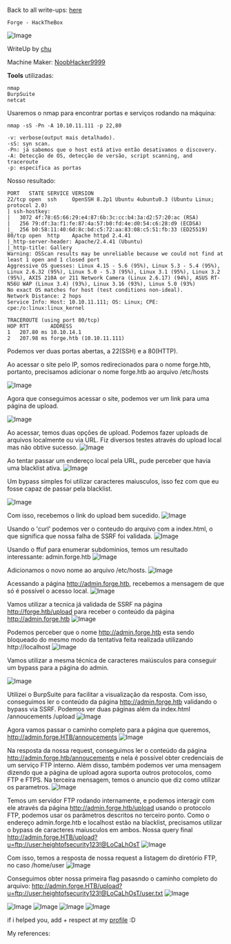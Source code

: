 <html>
 <body>
  <script src="https://www.hackthebox.eu/badge/148108"></script>
 </body>
 </html>


Back to all write-ups: [here](https://repo4chu.github.io/hackthebox/)

~~~~~~~~~~~~~~~~~~~~~~~~~~~~~~~~~
Forge - HackTheBox
~~~~~~~~~~~~~~~~~~~~~~~~~~~~~~~~~
![Image](https://i.imgur.com/uxucbR3.png)

WriteUp by [chu](https://app.hackthebox.eu/profile/148108/)

Machine Maker: [NoobHacker9999](https://www.hackthebox.eu/home/users/profile/393721)

**Tools** utilizadas:
~~~~~~~~~~~~~~~~~~~~~~~~~~~~~~~~~
nmap
BurpSuite
netcat
~~~~~~~~~~~~~~~~~~~~~~~~~~~~~~~~~

Usaremos o nmap para encontrar portas e serviços rodando na máquina:

~~~~~~~~~~~~~~~~~~~~~~~~~~~~~~~~~
nmap -sS -Pn -A 10.10.11.111 -p 22,80

-v: verbose(output mais detalhado).
-sS: syn scan.
-Pn: já sabemos que o host está ativo então desativamos o discovery.
-A: Detecção de OS, detecção de versão, script scanning, and traceroute
-p: especifica as portas
~~~~~~~~~~~~~~~~~~~~~~~~~~~~~~~~~

Nosso resultado:
~~~~~~~~~~~~~~~~~~~~~~~~~~~~~~~~~
PORT   STATE SERVICE VERSION
22/tcp open  ssh     OpenSSH 8.2p1 Ubuntu 4ubuntu0.3 (Ubuntu Linux; protocol 2.0)
| ssh-hostkey: 
|   3072 4f:78:65:66:29:e4:87:6b:3c:cc:b4:3a:d2:57:20:ac (RSA)
|   256 79:df:3a:f1:fe:87:4a:57:b0:fd:4e:d0:54:c6:28:d9 (ECDSA)
|_  256 b0:58:11:40:6d:8c:bd:c5:72:aa:83:08:c5:51:fb:33 (ED25519)
80/tcp open  http    Apache httpd 2.4.41
|_http-server-header: Apache/2.4.41 (Ubuntu)
|_http-title: Gallery
Warning: OSScan results may be unreliable because we could not find at least 1 open and 1 closed port
Aggressive OS guesses: Linux 4.15 - 5.6 (95%), Linux 5.3 - 5.4 (95%), Linux 2.6.32 (95%), Linux 5.0 - 5.3 (95%), Linux 3.1 (95%), Linux 3.2 (95%), AXIS 210A or 211 Network Camera (Linux 2.6.17) (94%), ASUS RT-N56U WAP (Linux 3.4) (93%), Linux 3.16 (93%), Linux 5.0 (93%)
No exact OS matches for host (test conditions non-ideal).
Network Distance: 2 hops
Service Info: Host: 10.10.11.111; OS: Linux; CPE: cpe:/o:linux:linux_kernel

TRACEROUTE (using port 80/tcp)
HOP RTT       ADDRESS
1   207.80 ms 10.10.14.1
2   207.98 ms forge.htb (10.10.11.111)
~~~~~~~~~~~~~~~~~~~~~~~~~~~~~~~~~

Podemos ver duas portas abertas, a 22(SSH) e a 80(HTTP).

Ao acessar o site pelo IP, somos redirecionados para o nome forge.htb, portanto, precisamos adicionar o nome forge.htb ao arquivo /etc/hosts

![Image](https://i.imgur.com/dPg1ZuS.png)


Agora que conseguimos acessar o site, podemos ver um link para uma página de upload.

![Image](https://i.imgur.com/AhOgfBm.png)

Ao acessar, temos duas opções de upload. Podemos fazer uploads de arquivos localmente ou via URL. Fiz diversos testes através do upload local mas não obtive sucesso.
![Image](https://i.imgur.com/TNrrX9G.png)

Ao tentar passar um endereço local pela URL, pude perceber que havia uma blacklist ativa.
![Image](https://i.imgur.com/Kf2xuEE.png)

Um bypass simples foi utilizar caracteres maiusculos, isso fez com que eu fosse capaz de passar pela blacklist.

![Image](https://i.imgur.com/8vHOo8n.png)

Com isso, recebemos o link do upload bem sucedido.
![Image](https://i.imgur.com/e17q2ik.png)

Usando o 'curl' podemos ver o conteudo do arquivo com a index.html, o que significa que nossa falha de SSRF foi validada.
![Image](https://i.imgur.com/cN0y3sm.png)

Usando o ffuf para enumerar subdominios, temos um resultado interessante: admin.forge.htb
![Image](https://i.imgur.com/o0XkqUU.png)

Adicionamos o novo nome ao arquivo /etc/hosts.
![Image](https://i.imgur.com/scTg9ay.png)

Acessando a página http://admin.forge.htb, recebemos a mensagem de que só é possível o acesso local.
![Image](https://i.imgur.com/az7HTPY.png)

Vamos utilizar a tecnica já validada de SSRF na página http://forge.htb/upload para receber o conteúdo da página http://admin.forge.htb 
![Image](https://i.imgur.com/Br3eofl.png)

Podemos perceber que o nome http://admin.forge.htb esta sendo bloqueado do mesmo modo da tentativa feita realizada utilizando http://localhost
![Image](https://i.imgur.com/U63kc2q.png)

Vamos utilizar a mesma técnica de caracteres maiúsculos para conseguir um bypass para a página do admin.

![Image](https://i.imgur.com/v8AVy1Z.png)

Utilizei o BurpSuite para facilitar a visualização da resposta.
Com isso, conseguimos ler o conteúdo da página http://admin.forge.htb validando o bypass via SSRF.
Podemos ver duas páginas além da index.html 
/annoucements
/upload
![Image](https://i.imgur.com/DbgET3k.png)

Agora vamos passar o caminho completo para a página que queremos, http://admin.forge.HTB/annoucements
![Image](https://i.imgur.com/AVukEsk.png)

Na resposta da nossa request, conseguimos ler o conteúdo da página http://admin.forge.htb/annoucements e nela é possível obter credenciais de um serviço FTP interno.
Além disso, também podemos ver uma mensagem dizendo que a página de upload agora suporta outros protocolos, como FTP e FTPS.
Na terceira mensagem, temos o anuncio que diz como utilizar os parametros.
![Image](https://i.imgur.com/7QHd3GX.png)


Temos um servidor FTP rodando internamente, e podemos interagir com ele através da página http://admin.forge.htb/upload usando o protocolo FTP, podemos usar os parâmetros descritos no terceiro ponto.
Como o endereço admin.forge.htb e localhost estão na blacklist, precisamos utilizar o bypass de caracteres maiusculos em ambos.
Nossa query final http://admin.forge.HTB/upload?u=ftp://user:heightofsecurity123!@LoCaLhOsT
![Image](https://i.imgur.com/xGQ5AEt.png)


Com isso, temos a resposta de nossa request a listagem do diretório FTP, no caso /home/user
![Image](https://i.imgur.com/ZhcDSev.png)



Conseguimos obter nossa primeira flag pasasndo o caminho completo do arquivo: http://admin.forge.HTB/upload?u=ftp://user:heightofsecurity123!@LoCaLhOsT/user.txt
![Image](https://i.imgur.com/kWC9bX4.png)


![Image](https://i.imgur.com/9zcoRi0.png)
![Image](https://i.imgur.com/wEXxVoP.png)
![Image](https://i.imgur.com/fZ7sbPU.png)
![Image](https://i.imgur.com/emiskYu.png)



if i helped you, add + respect at my [profile](https://app.hackthebox.eu/profile/148108) :D
<html>
 <body>
  <script src="https://www.hackthebox.eu/badge/148108"></script>
 </body>
 </html>


My references:
~~~~~~~~~~~~~~~~~~~~~~~~~~~~~~~~~

~~~~~~~~~~~~~~~~~~~~~~~~~~~~~~~~~
